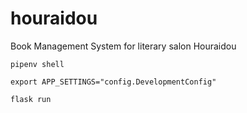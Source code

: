 # houraidou

Book Management System for literary salon Houraidou

`pipenv shell`

`export APP_SETTINGS="config.DevelopmentConfig"`

`flask run`

